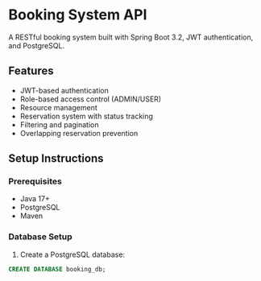 # Booking System API

A RESTful booking system built with Spring Boot 3.2, JWT authentication, and PostgreSQL.

## Features

- JWT-based authentication
- Role-based access control (ADMIN/USER)
- Resource management
- Reservation system with status tracking
- Filtering and pagination
- Overlapping reservation prevention

## Setup Instructions

### Prerequisites

- Java 17+
- PostgreSQL
- Maven

### Database Setup

1. Create a PostgreSQL database:
```sql
CREATE DATABASE booking_db;